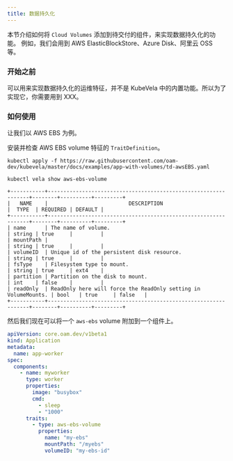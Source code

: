 ```yaml
---
title: 数据持久化
---
```


本节介绍如何将 `Cloud Volumes` 添加到待交付的组件，来实现数据持久化的功能。 例如，我们会用到 AWS ElasticBlockStore、Azure Disk、阿里云 OSS 等。

### 开始之前
可以用来实现数据持久化的运维特征，并不是 KubeVela 中的内置功能。所以为了实现它，你需要用到 XXX。

### 如何使用

让我们以 AWS EBS 为例。

安装并检查 AWS EBS volume 特征的 `TraitDefinition`。

```shell
kubectl apply -f https://raw.githubusercontent.com/oam-dev/kubevela/master/docs/examples/app-with-volumes/td-awsEBS.yaml
```

```shell
kubectl vela show aws-ebs-volume
```
```console
+-----------+----------------------------------------------------------------+--------+----------+---------+
|   NAME    |                          DESCRIPTION                           |  TYPE  | REQUIRED | DEFAULT |
+-----------+----------------------------------------------------------------+--------+----------+---------+
| name      | The name of volume.                                            | string | true     |         |
| mountPath |                                                                | string | true     |         |
| volumeID  | Unique id of the persistent disk resource.                     | string | true     |         |
| fsType    | Filesystem type to mount.                                      | string | true     | ext4    |
| partition | Partition on the disk to mount.                                | int    | false    |         |
| readOnly  | ReadOnly here will force the ReadOnly setting in VolumeMounts. | bool   | true     | false   |
+-----------+----------------------------------------------------------------+--------+----------+---------+
```

然后我们现在可以将一个 `aws-ebs` volume 附加到一个组件上。

```yaml
apiVersion: core.oam.dev/v1beta1
kind: Application
metadata:
  name: app-worker
spec:
  components:
    - name: myworker
      type: worker
      properties:
        image: "busybox"
        cmd:
          - sleep
          - "1000"
      traits:
        - type: aws-ebs-volume
          properties:
            name: "my-ebs"
            mountPath: "/myebs"
            volumeID: "my-ebs-id"
```
